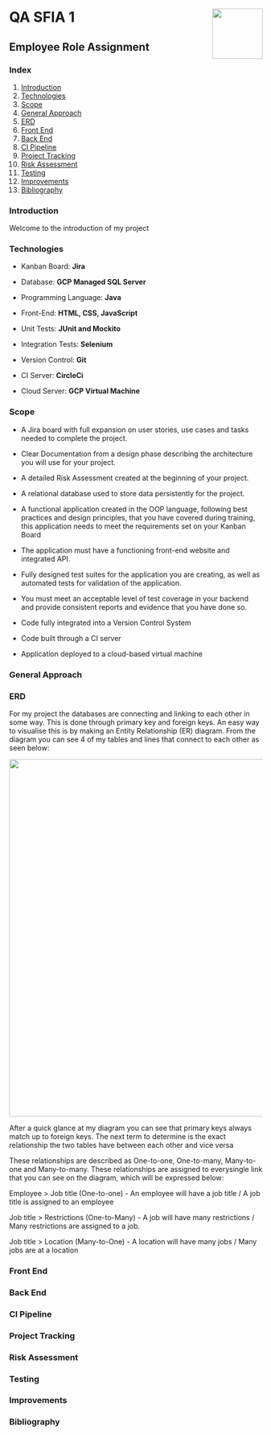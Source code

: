 # **QA SFIA 1**	<img align="right" width="100" height="100" src="http://www.apprenticeshipguide.co.uk/wp-content/uploads/2018/01/QA-logo-2019-3.jpg">


## Employee Role Assignment


### Index

1. [Introduction](#Introduction)
2. [Technologies](#Technologies)
3. [Scope](#Scope)
4. [General Approach](#General-Approach)
5. [ERD](#ERD)
6. [Front End](#Front-End)
7. [Back End](#Back-End)
8. [CI Pipeline](#CI-Pipeline)
9. [Project Tracking](#Project-Tracking)
10. [Risk Assessment](#Risk-Assessment)
11. [Testing](#Testing)
12. [Improvements](#Improvements)
13. [Bibliography](#Bibliography)

### Introduction

Welcome to the introduction of my project

### Technologies

- Kanban Board: **Jira**

- Database: **GCP Managed SQL Server**

- Programming Language: **Java**

- Front-End: **HTML, CSS, JavaScript**

- Unit Tests: **JUnit and Mockito**

- Integration Tests: **Selenium**

- Version Control: **Git**

- CI Server: **CircleCi**

- Cloud Server: **GCP Virtual Machine**

### Scope

- A Jira board with full expansion on user stories, use cases and tasks needed to complete the project.

- Clear Documentation from a design phase describing the architecture you will use for your project.

- A detailed Risk Assessment created at the beginning of your project.

- A relational database used to store data persistently for the project.

- A functional application created in the OOP language, following best practices and design principles, that you have covered during training, this application needs to meet the requirements set on your Kanban Board

- The application must have a functioning front-end website and integrated API.

- Fully designed test suites for the application you are creating, as well as automated tests for validation of the application.

- You must meet an acceptable level of test coverage in your backend and provide consistent reports and evidence that you have done so.

- Code fully integrated into a Version Control System

- Code built through a CI server

- Application deployed to a cloud-based virtual machine


### General Approach

### ERD

For my project the databases are connecting and linking to each other in some way. This is done through primary key and foreign keys. An easy way to visualise this is by making an Entity Relationship (ER) diagram. From the diagram you can see 4 of my tables and lines that connect to each other as seen below:
<p align="center">
  <img width="811" height="711" src="https://icecube-eu-286.icedrive.io/thumbnail?p=QKQT%2B16neK2ds664x5r7hCczwAtVHyq6Ss4TDm3MclDRWU3zgmOTEtNiozlQmorKIBvDpeFu3Gka6s%2BL7mRPRotw5xHkfva9oNdmPShazlI81CtJXnkwkOwm7vHJh69P&w=1280&h=1280&m=cropped">
</p>

After a quick glance at my diagram you can see that primary keys always match up to foreign keys. The next term to determine is the exact relationship the two tables have between each other and vice versa

These relationships are described as One-to-one, One-to-many, Many-to-one and Many-to-many. These relationships are assigned to everysingle link that you can see on the diagram, which will be expressed below:

Employee > Job title (One-to-one) - An employee will have a job title / A job title is assigned to an employee

Job title > Restrictions (One-to-Many) - A job will have many restrictions / Many restrictions are assigned to a job.

Job title > Location (Many-to-One) - A location will have many jobs / Many jobs are at a location






### Front End

### Back End

### CI Pipeline

### Project Tracking

### Risk Assessment

### Testing

### Improvements

### Bibliography